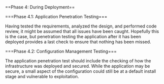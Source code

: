 ==Phase 4: During Deployment==

===Phase 4.1: Application Penetration Testing===

Having tested the requirements, analyzed the design, and performed code review, it might be assumed that all issues have been caught. Hopefully this is the case, but penetration testing the application after it has been deployed provides a last check to ensure that nothing has been missed. 


===Phase 4.2: Configuration Management Testing===

The application penetration test should include the checking of how the infrastructure was deployed and secured. While the application may be secure, a small aspect of the configuration could still be at a default install stage and vulnerable to exploitation.
